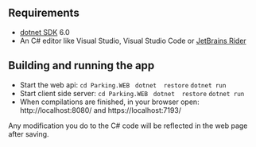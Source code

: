 
## Requirements

* [dotnet SDK](https://www.microsoft.com/net/download/core) 6.0 
* An C# editor like Visual Studio, Visual Studio Code or [JetBrains Rider](https://www.jetbrains.com/rider/)

## Building and running the app

* Start the web api: `cd Parking.WEB `
					 `dotnet  restore`
					 `dotnet run`
* Start client side server: `cd Parking.WEB `
							`dotnet  restore`
					 		`dotnet run`			
* When compilations are finished, in your browser open: http://localhost:8080/ and https://localhost:7193/

Any modification you do to the C# code will be reflected in the web page after saving.
